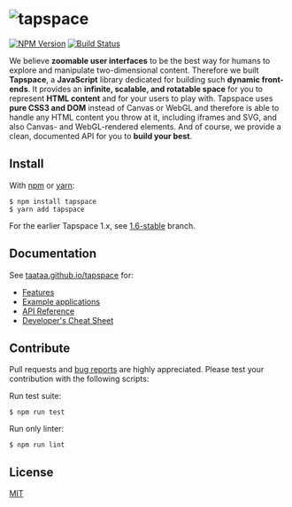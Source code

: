 # ![tapspace](docs/banner.png?raw=true)

[![NPM Version](https://img.shields.io/npm/v/tapspace.svg?colorB=7fcd0f)](https://www.npmjs.com/package/tapspace)
[![Build Status](https://img.shields.io/travis/com/taataa/tapspace)](https://travis-ci.com/github/taataa/tapspace)

We believe **zoomable user interfaces** to be the best way for humans to explore and manipulate two-dimensional content. Therefore we built **Tapspace**, a **JavaScript** library dedicated for building such **dynamic front-ends**. It provides an **infinite, scalable, and rotatable space** for you to represent **HTML content** and for your users to play with. Tapspace uses **pure CSS3 and DOM** instead of Canvas or WebGL and therefore is able to handle any HTML content you throw at it, including iframes and SVG, and also Canvas- and WebGL-rendered elements. And of course, we provide a clean, documented API for you to **build your best**.


## Install

With [npm](https://www.npmjs.com/package/tapspace) or [yarn](https://yarnpkg.com/en/package/tapspace):

    $ npm install tapspace
    $ yarn add tapspace

For the earlier Tapspace 1.x, see [1.6-stable](https://github.com/taataa/tapspace/tree/1.6-stable) branch.

## Documentation

See [taataa.github.io/tapspace](http://taataa.github.io/tapspace) for:
- [Features](http://taataa.github.io/tapspace#features)
- [Example applications](http://taataa.github.io/tapspace#examples)
- [API Reference](http://taataa.github.io/tapspace/api)
- [Developer's Cheat Sheet](http://taataa.github.io/tapspace/dev)


## Contribute

Pull requests and [bug reports](https://github.com/taataa/tapspace/issues) are highly appreciated. Please test your contribution with the following scripts:

Run test suite:

    $ npm run test

Run only linter:

    $ npm run lint


## License

[MIT](LICENSE)
